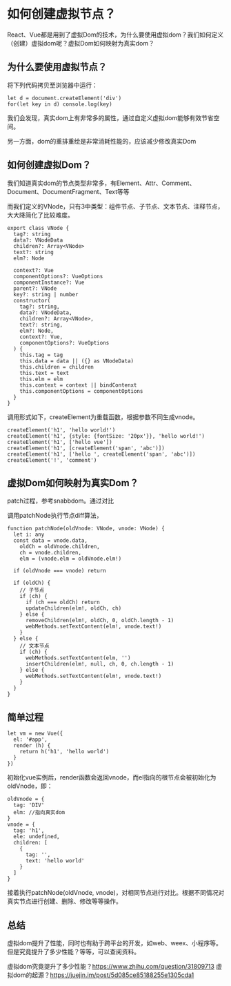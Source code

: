 # 如何创建虚拟节点？

React、Vue都是用到了虚拟Dom的技术，为什么要使用虚拟dom？我们如何定义（创建）虚拟dom呢？虚拟Dom如何映射为真实dom？

## 为什么要使用虚拟节点？

将下列代码拷贝至浏览器中运行：
```
let d = document.createElement('div')
for(let key in d) console.log(key)
```

我们会发现，真实dom上有非常多的属性，通过自定义虚拟dom能够有效节省空间。

另一方面，dom的重排重绘是非常消耗性能的，应该减少修改真实Dom

## 如何创建虚拟Dom？

我们知道真实dom的节点类型非常多，有Element、Attr、Comment、Document、DocumentFragment、Text等等

而我们定义的VNode，只有3中类型：组件节点、子节点、文本节点、注释节点，大大降简化了比较难度。

```
export class VNode {
  tag?: string
  data?: VNodeData
  children?: Array<VNode>
  text?: string
  elm?: Node

  context?: Vue
  componentOptions?: VueOptions
  componentInstance?: Vue
  parent?: VNode
  key?: string | number
  constructor(
    tag?: string,
    data?: VNodeData,
    children?: Array<VNode>,
    text?: string,
    elm?: Node,
    context?: Vue,
    componentOptions?: VueOptions
  ) {
    this.tag = tag
    this.data = data || ({} as VNodeData)
    this.children = children
    this.text = text
    this.elm = elm
    this.context = context || bindContenxt
    this.componentOptions = componentOptions
  }
}

```

调用形式如下，createElement为重载函数，根据参数不同生成vnode。

```
createElement('h1', 'hello world!')
createElement('h1', {style: {fontSize: '20px'}}, 'hello world!')
createElement('h1', ['hello vue'])
createElement('h1', [createElement('span', 'abc')])
createElement('h1', ['hello ', createElement('span', 'abc')])
createElement('!', 'comment')
```

## 虚拟Dom如何映射为真实Dom？

patch过程，参考snabbdom。通过对比

调用patchNode执行节点diff算法，

```
function patchNode(oldVnode: VNode, vnode: VNode) {
  let i: any
  const data = vnode.data,
    oldCh = oldVnode.children,
    ch = vnode.children,
    elm = (vnode.elm = oldVnode.elm!)

  if (oldVnode === vnode) return

  if (oldCh) {
    // 子节点
    if (ch) {
      if (ch === oldCh) return
      updateChildren(elm!, oldCh, ch)
    } else {
      removeChildren(elm!, oldCh, 0, oldCh.length - 1)
      webMethods.setTextContent(elm!, vnode.text!)
    }
  } else {
    // 文本节点
    if (ch) {
      webMethods.setTextContent(elm, '')
      insertChildren(elm!, null, ch, 0, ch.length - 1)
    } else {
      webMethods.setTextContent(elm!, vnode.text!)
    }
  }
}
```

## 简单过程

```
let vm = new Vue({
  el: '#app',
  render (h) {
    return h('h1', 'hello world')
  }
})
```

初始化vue实例后，render函数会返回vnode，而el指向的根节点会被初始化为oldVnode，即：
```
oldVnode = {
  tag: 'DIV'
  elm: //指向真实dom
}
vnode = {
  tag: 'h1',
  ele: undefined,
  children: [
    {
      tag: '',
      text: 'hello world'
    }
  ]
}
```

接着执行patchNode(oldVnode, vnode)，对相同节点进行对比。根据不同情况对真实节点进行创建、删除、修改等等操作。

## 总结

虚拟dom提升了性能，同时也有助于跨平台的开发，如web、weex、小程序等。但是究竟提升了多少性能？等等，可以查阅资料。

虚拟dom究竟提升了多少性能？https://www.zhihu.com/question/31809713
虚拟dom的起源？https://juejin.im/post/5d085ce85188255e1305cda1


